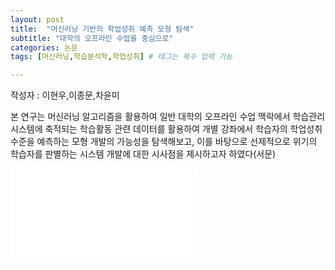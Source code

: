 ```yaml
---
layout: post
title:  "머신러닝 기반의 학업성취 예측 모형 탐색"
subtitle: "대학의 오프라인 수업을 중심으로"
categories: 논문
tags: [머신러닝,학습분석학,학업성취] # 태그는 복수 입력 가능

---
```


<!--
```
![hustlin_erd](/assets/images/postimg/2021-07-30-learning know.pdf)
```
-->

작성자 : 이현우,이종문,차윤미<br>

본 연구는 머신러닝 알고리즘을 활용하여 일반 대학의 오프라인 수업 맥락에서 학습관리시스템에 축적되는 학습활동 관련 데이터를 활용하여 개별 강좌에서 학습자의 학업성취 수준을 예측하는 모형 개발의 가능성을 탐색해보고, 이를 바탕으로 선제적으로 위기의 학습자를 판별하는 시스템 개발에 대한 시사점을 제시하고자 하였다(서문)

<p></p>      

<object data="/assets/images/postimg/2021-07-30-learning know.pdf" type="application/pdf" width="900px" height="700px">
  <embed src="/assets/images/postimg/2021-07-30-learning know.pdf"></embed>
     <!-- <p>This browser does not support PDFs. Please download the PDF to view it: <a href="/assets/images/postimg/2021-07-30-learning know.pdf">Download PDF</a>.</p> -->
</object>
